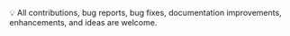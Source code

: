 💡 All contributions, bug reports, bug fixes, documentation improvements, enhancements, and ideas are welcome.
